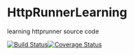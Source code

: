 # HttpRunnerLearning
learning httprunner source code

[![Build Status](https://travis-ci.org/kfusac/HttpRunnerLearning.svg?branch=master)](https://travis-ci.org/kfusac/HttpRunnerLearning)[![Coverage Status](https://coveralls.io/repos/github/kfusac/HttpRunnerLearning/badge.svg?branch=master)](https://coveralls.io/github/kfusac/HttpRunnerLearning?branch=master)

